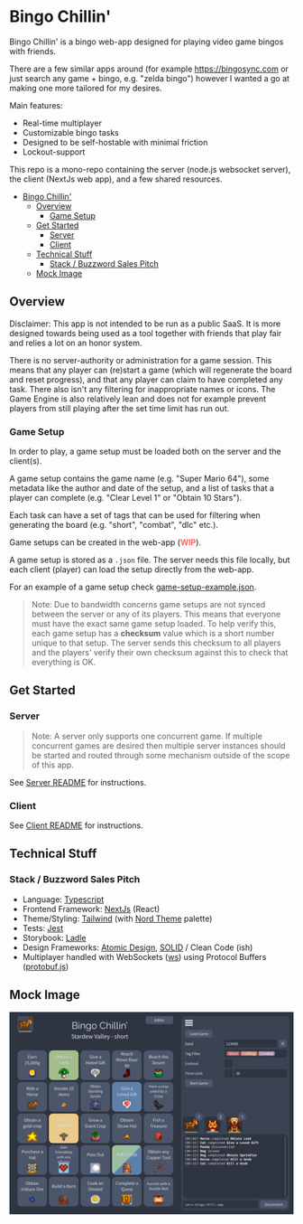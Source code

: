 # Bingo Chillin'

Bingo Chillin' is a bingo web-app designed for playing video game bingos with friends.

There are a few similar apps around (for example https://bingosync.com or just search
any game + bingo, e.g. "zelda bingo") however I wanted a go at making one more tailored
for my desires.

Main features:

- Real-time multiplayer
- Customizable bingo tasks
- Designed to be self-hostable with minimal friction
- Lockout-support

This repo is a mono-repo containing the server (node.js websocket server),
the client (NextJs web app), and a few shared resources.

- [Bingo Chillin'](#bingo-chillin)
  - [Overview](#overview)
    - [Game Setup](#game-setup)
  - [Get Started](#get-started)
    - [Server](#server)
    - [Client](#client)
  - [Technical Stuff](#technical-stuff)
    - [Stack / Buzzword Sales Pitch](#stack--buzzword-sales-pitch)
  - [Mock Image](#mock-image)

## Overview

Disclaimer: This app is not intended to be run as a public SaaS. It is more
designed towards being used as a tool together with friends that play fair
and relies a lot on an honor system.

There is no server-authority or administration for a game session. This means
that any player can (re)start a game (which will regenerate the board and reset
progress), and that any player can claim to have completed any task. There
also isn't any filtering for inappropriate names or icons. The Game Engine is
also relatively lean and does not for example prevent players from still playing
after the set time limit has run out.

### Game Setup

In order to play, a game setup must be loaded both on the server and the client(s).

A game setup contains the game name (e.g. "Super Mario 64"), some metadata like
the author and date of the setup, and a list of tasks that a player can complete
(e.g. "Clear Level 1" or "Obtain 10 Stars").

Each task can have a set of tags that can be used for filtering when generating the
board (e.g. "short", "combat", "dlc" etc.).

Game setups can be created in the web-app (<span style="color: #f66">**WIP**</span>).

A game setup is stored as a `.json` file. The server needs this file locally, but
each client (player) can load the setup directly from the web-app.

For an example of a game setup check [game-setup-example.json](/docs/game-setup-example.json).

> Note: Due to bandwidth concerns game setups are not synced between
> the server or any of its players. This means that everyone must have the exact same
> game setup loaded. To help verify this, each game setup has a **checksum** value
> which is a short number unique to that setup. The server sends this checksum to
> all players and the players' verify their own checksum against this to check that
> everything is OK.

## Get Started

### Server

> Note: A server only supports one concurrent game. If multiple concurrent games
> are desired then multiple server instances should be started and routed through
> some mechanism outside of the scope of this app.

See [Server README](/packages/server/README.md) for instructions.

### Client

See [Client README](/packages/client/README.md) for instructions.

## Technical Stuff

### Stack / Buzzword Sales Pitch

- Language: [Typescript](https://www.typescriptlang.org/)
- Frontend Framework: [NextJs](https://nextjs.org/) (React)
- Theme/Styling: [Tailwind](https://tailwindcss.com/) (with [Nord Theme](https://www.nordtheme.com/) palette)
- Tests: [Jest](https://jestjs.io/)
- Storybook: [Ladle](https://ladle.dev/)
- Design Frameworks: [Atomic Design](https://xd.adobe.com/ideas/process/ui-design/atomic-design-principles-methodology-101/), [SOLID](https://en.wikipedia.org/wiki/SOLID) / Clean Code (ish)
- Multiplayer handled with WebSockets ([ws](https://github.com/websockets/ws)) using Protocol Buffers ([protobuf.js](https://github.com/protobufjs/protobuf.js))

## Mock Image

![Mock](docs/mock.png)
